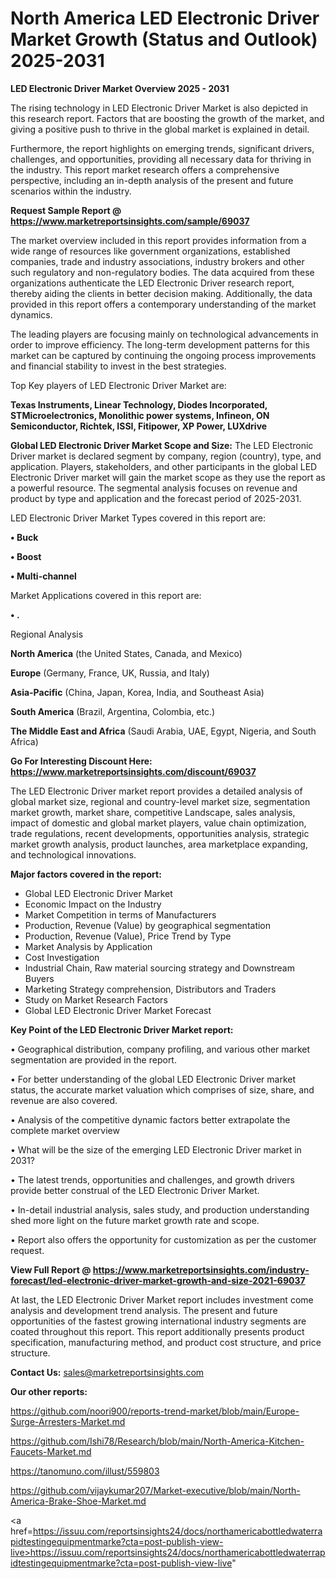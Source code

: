 # North America LED Electronic Driver Market Growth (Status and Outlook) 2025-2031

<Strong> LED Electronic Driver Market Overview 2025 - 2031</strong>

The rising technology in LED Electronic Driver Market is also depicted in this research report. Factors that are boosting the growth of the market, and giving a positive push to thrive in the global market is explained in detail.

Furthermore, the report highlights on emerging trends, significant drivers, challenges, and opportunities, providing all necessary data for thriving in the industry. This report market research offers a comprehensive perspective, including an in-depth analysis of the present and future scenarios within the industry.

<strong>Request Sample Report @ <a href=https://www.marketreportsinsights.com/sample/69037>https://www.marketreportsinsights.com/sample/69037</a></strong>

The market overview included in this report provides information from a wide range of resources like government organizations, established companies, trade and industry associations, industry brokers and other such regulatory and non-regulatory bodies. The data acquired from these organizations authenticate the LED Electronic Driver research report, thereby aiding the clients in better decision making. Additionally, the data provided in this report offers a contemporary understanding of the market dynamics.

The leading players are focusing mainly on technological advancements in order to improve efficiency. The long-term development patterns for this market can be captured by continuing the ongoing process improvements and financial stability to invest in the best strategies.

Top Key players of LED Electronic Driver Market are:

<strong>Texas Instruments, Linear Technology, Diodes Incorporated, STMicroelectronics, Monolithic power systems, Infineon, ON Semiconductor, Richtek, ISSI, Fitipower, XP Power, LUXdrive</strong>

<strong><b>Global LED Electronic Driver Market Scope and Size:</b></strong>
The LED Electronic Driver market is declared segment by company, region (country), type, and application. Players, stakeholders, and other participants in the global LED Electronic Driver market will gain the market scope as they use the report as a powerful resource. The segmental analysis focuses on revenue and product by type and application and the forecast period of 2025-2031.

LED Electronic Driver Market Types covered in this report are:

<strong>• Buck

• Boost

• Multi-channel</strong>

Market Applications covered in this report are:

<strong>• .</strong> 

Regional Analysis

<strong>North America</strong> (the United States, Canada, and Mexico)

<strong>Europe</strong> (Germany, France, UK, Russia, and Italy)

<strong>Asia-Pacific</strong> (China, Japan, Korea, India, and Southeast Asia)

<strong>South America</strong> (Brazil, Argentina, Colombia, etc.)

<strong>The Middle East and Africa</strong> (Saudi Arabia, UAE, Egypt, Nigeria, and South Africa)

<strong>Go For Interesting Discount Here: <a href=https://www.marketreportsinsights.com/discount/69037>https://www.marketreportsinsights.com/discount/69037</a></strong>

The LED Electronic Driver market report provides a detailed analysis of global market size, regional and country-level market size, segmentation market growth, market share, competitive Landscape, sales analysis, impact of domestic and global market players, value chain optimization, trade regulations, recent developments, opportunities analysis, strategic market growth analysis, product launches, area marketplace expanding, and technological innovations.

<strong><b>Major factors covered in the report:</b></strong>
<ul>
  <li>Global LED Electronic Driver Market </li>
  <li>Economic Impact on the Industry</li>
  <li>Market Competition in terms of Manufacturers</li>
  <li>Production, Revenue (Value) by geographical segmentation</li>
  <li>Production, Revenue (Value), Price Trend by Type</li>
  <li>Market Analysis by Application</li>
  <li>Cost Investigation</li>
  <li>Industrial Chain, Raw material sourcing strategy and Downstream Buyers</li>
  <li>Marketing Strategy comprehension, Distributors and Traders</li>
  <li>Study on Market Research Factors</li>
  <li>Global LED Electronic Driver Market Forecast</li>
</ul>

<strong><b>Key Point of the LED Electronic Driver Market report:</b></strong>

• Geographical distribution, company profiling, and various other market segmentation are provided in the report.

• For better understanding of the global LED Electronic Driver market status, the accurate market valuation which comprises of size, share, and revenue are also covered.

• Analysis of the competitive dynamic factors better extrapolate the complete market overview

• What will be the size of the emerging LED Electronic Driver market in 2031?

• The latest trends, opportunities and challenges, and growth drivers provide better construal of the LED Electronic Driver Market.

• In-detail industrial analysis, sales study, and production understanding shed more light on the future market growth rate and scope.

• Report also offers the opportunity for customization as per the customer request.

<strong><b>View Full Report @ <a href=https://www.marketreportsinsights.com/industry-forecast/led-electronic-driver-market-growth-and-size-2021-69037>https://www.marketreportsinsights.com/industry-forecast/led-electronic-driver-market-growth-and-size-2021-69037</a></b></strong>


At last, the LED Electronic Driver Market report includes investment come analysis and development trend analysis. The present and future opportunities of the fastest growing international industry segments are coated throughout this report. This report additionally presents product specification, manufacturing method, and product cost structure, and price structure.

<strong>Contact Us:</strong>
sales@marketreportsinsights.com

<strong>Our other reports:</strong>

<a href=https://github.com/noori900/reports-trend-market/blob/main/Europe-Surge-Arresters-Market.md>https://github.com/noori900/reports-trend-market/blob/main/Europe-Surge-Arresters-Market.md</a>

<a href=https://github.com/Ishi78/Research/blob/main/North-America-Kitchen-Faucets-Market.md>https://github.com/Ishi78/Research/blob/main/North-America-Kitchen-Faucets-Market.md</a>

<a href=https://tanomuno.com/illust/559803>https://tanomuno.com/illust/559803</a>

<a href=https://github.com/vijaykumar207/Market-executive/blob/main/North-America-Brake-Shoe-Market.md>https://github.com/vijaykumar207/Market-executive/blob/main/North-America-Brake-Shoe-Market.md</a>

<a href=https://issuu.com/reportsinsights24/docs/northamericabottledwaterrapidtestingequipmentmarke?cta=post-publish-view-live>https://issuu.com/reportsinsights24/docs/northamericabottledwaterrapidtestingequipmentmarke?cta=post-publish-view-live</a>"

